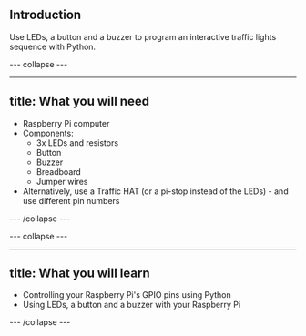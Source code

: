 ## Introduction

Use LEDs, a button and a buzzer to program an interactive traffic lights sequence with Python.

--- collapse ---

---
title: What you will need
---

- Raspberry Pi computer
- Components:
  - 3x LEDs and resistors
  - Button
  - Buzzer
  - Breadboard
  - Jumper wires
- Alternatively, use a Traffic HAT (or a pi-stop instead of the LEDs) - and use different pin numbers

--- /collapse ---

--- collapse ---

---
title: What you will learn
---

- Controlling your Raspberry Pi's GPIO pins using Python
- Using LEDs, a button and a buzzer with your Raspberry Pi

--- /collapse ---
